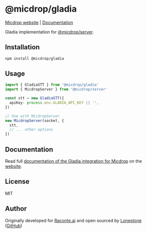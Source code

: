 # @micdrop/gladia

[Micdrop website](https://micdrop.dev) | [Documentation](https://micdrop.dev/docs/ai-integration/provided-integrations/gladia)

Gladia implementation for [@micdrop/server](https://micdrop.dev/docs/server).

## Installation

```bash
npm install @micdrop/gladia
```

## Usage

```typescript
import { GladiaSTT } from '@micdrop/gladia'
import { MicdropServer } from '@micdrop/server'

const stt = new GladiaSTT({
  apiKey: process.env.GLADIA_API_KEY || '',
})

// Use with MicdropServer
new MicdropServer(socket, {
  stt,
  // ... other options
})
```

## Documentation

Read full [documentation of the Gladia integration for Micdrop](https://micdrop.dev/docs/ai-integration/provided-integrations/gladia) on the [website](https://micdrop.dev).

## License

MIT

## Author

Originally developed for [Raconte.ai](https://www.raconte.ai) and open sourced by [Lonestone](https://www.lonestone.io) ([GitHub](https://github.com/lonestone))
